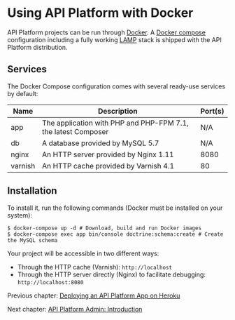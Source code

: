# Using API Platform with Docker

API Platform projects can be run through [Docker](https://www.docker.com/).
A [Docker compose](https://docs.docker.com/compose/) configuration including a fully working [LAMP](https://en.wikipedia.org/wiki/LAMP_(software_bundle))
stack is shipped with the API Platform distribution.

## Services

The Docker Compose configuration comes with several ready-use services by default:

| Name    | Description                                                   | Port(s)
| ------- | ------------------------------------------------------------- | -------
| app     | The application with PHP and PHP-FPM 7.1, the latest Composer | N/A
| db      | A database provided by MySQL 5.7                              | N/A
| nginx   | An HTTP server provided by Nginx 1.11                         | 8080
| varnish | An HTTP cache provided by Varnish 4.1                         | 80

## Installation

To install it, run the following commands (Docker must be installed on your system):

    $ docker-compose up -d # Download, build and run Docker images
    $ docker-compose exec app bin/console doctrine:schema:create # Create the MySQL schema

Your project will be accessible in two different ways:
* Through the HTTP cache (Varnish): `http://localhost`
* Through the HTTP server directly (Nginx) to facilitate debugging: `http://localhost:8080`

Previous chapter: [Deploying an API Platform App on Heroku](heroku.md)

Next chapter: [API Platform Admin: Introduction](../admin/index.md)
